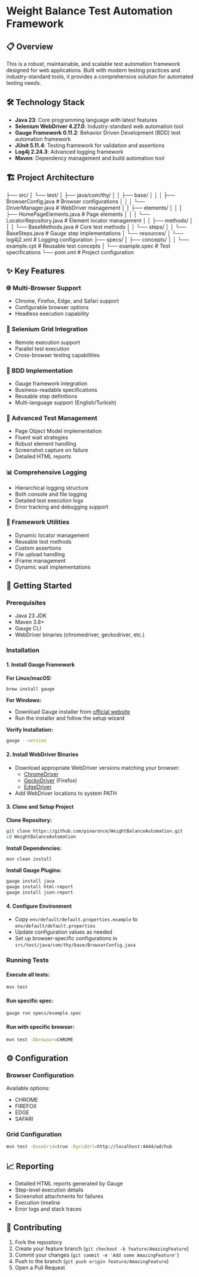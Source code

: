 # Weight Balance Test Automation Framework

## 📋 Overview
This is a robust, maintainable, and scalable test automation framework designed for web applications. Built with modern testing practices and industry-standard tools, it provides a comprehensive solution for automated testing needs.

## 🛠 Technology Stack
- **Java 23**: Core programming language with latest features
- **Selenium WebDriver 4.27.0**: Industry-standard web automation tool
- **Gauge Framework 0.11.2**: Behavior Driven Development (BDD) test automation framework
- **JUnit 5.11.4**: Testing framework for validation and assertions
- **Log4j 2.24.3**: Advanced logging framework
- **Maven**: Dependency management and build automation tool

## 🏗 Project Architecture

├── src/
│   └── test/
│       ├── java/com/thy/
│       │   ├── base/
│       │   │   ├── BrowserConfig.java     # Browser configurations
│       │   │   └── DriverManager.java     # WebDriver management
│       │   ├── elements/
│       │   │   ├── HomePageElements.java  # Page elements
│       │   │   └── LocatorRepository.java # Element locator management
│       │   ├── methods/
│       │   │   └── BaseMethods.java      # Core test methods
│       │   └── steps/
│       │       └── BaseSteps.java        # Gauge step implementations
│       └── resources/
│           └── log4j2.xml               # Logging configuration
├── specs/
│   ├── concepts/
│   │   └── example.cpt                  # Reusable test concepts
│   └── example.spec                     # Test specifications
└── pom.xml                             # Project configuration

## ✨ Key Features

### 🌐 Multi-Browser Support
- Chrome, Firefox, Edge, and Safari support
- Configurable browser options
- Headless execution capability

### 🔄 Selenium Grid Integration
- Remote execution support
- Parallel test execution
- Cross-browser testing capabilities

### 📝 BDD Implementation
- Gauge framework integration
- Business-readable specifications
- Reusable step definitions
- Multi-language support (English/Turkish)

### 🎯 Advanced Test Management
- Page Object Model implementation
- Fluent wait strategies
- Robust element handling
- Screenshot capture on failure
- Detailed HTML reports

### 📊 Comprehensive Logging
- Hierarchical logging structure
- Both console and file logging
- Detailed test execution logs
- Error tracking and debugging support

### 🔧 Framework Utilities
- Dynamic locator management
- Reusable test methods
- Custom assertions
- File upload handling
- iFrame management
- Dynamic wait implementations

## 🚀 Getting Started

### Prerequisites
- Java 23 JDK
- Maven 3.8+
- Gauge CLI
- WebDriver binaries (chromedriver, geckodriver, etc.)

### Installation
#### 1. Install Gauge Framework

**For Linux/macOS:**
```bash
brew install gauge
```

**For Windows:**
- Download Gauge installer from [official website](https://gauge.org/downloads/)
- Run the installer and follow the setup wizard

**Verify Installation:**
```bash
gauge --version
```

#### 2. Install WebDriver Binaries
- Download appropriate WebDriver versions matching your browser:
  - [ChromeDriver](https://sites.google.com/chromium.org/driver/)
  - [GeckoDriver](https://github.com/mozilla/geckodriver/releases) (Firefox)
  - [EdgeDriver](https://developer.microsoft.com/en-us/microsoft-edge/tools/webdriver/)
- Add WebDriver locations to system PATH

#### 3. Clone and Setup Project
**Clone Repository:**
```bash
git clone https://github.com/pinaronce/WeightBalanceAutomation.git
cd WeightBalanceAutomation
```

**Install Dependencies:**
```bash
mvn clean install
```

**Install Gauge Plugins:**
```bash
gauge install java
gauge install html-report
gauge install json-report
```

#### 4. Configure Environment
- Copy `env/default/default.properties.example` to `env/default/default.properties`
- Update configuration values as needed
- Set up browser-specific configurations in `src/test/java/com/thy/base/BrowserConfig.java`

### Running Tests

#### Execute all tests:
```bash
mvn test
```

#### Run specific spec:
```bash
gauge run specs/example.spec
```

#### Run with specific browser:
```bash
mvn test -Dbrowser=CHROME
```

## ⚙️ Configuration

### Browser Configuration
Available options:
- CHROME
- FIREFOX
- EDGE
- SAFARI

### Grid Configuration
```bash
mvn test -DuseGrid=true -DgridUrl=http://localhost:4444/wd/hub
```

## 📈 Reporting
- Detailed HTML reports generated by Gauge
- Step-level execution details
- Screenshot attachments for failures
- Execution timeline
- Error logs and stack traces

## 🤝 Contributing
1. Fork the repository
2. Create your feature branch (`git checkout -b feature/AmazingFeature`)
3. Commit your changes (`git commit -m 'Add some AmazingFeature'`)
4. Push to the branch (`git push origin feature/AmazingFeature`)
5. Open a Pull Request